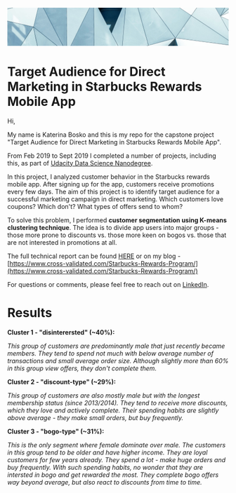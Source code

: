 ![Cross-Validated Theme](assets/joel-filipe-small-warmer.jpg "Cross-Validated Theme")

# Target Audience for Direct Marketing in Starbucks Rewards Mobile App

Hi,

My name is Katerina Bosko and this is my repo for the capstone project "Target Audience for Direct Marketing in Starbucks Rewards Mobile App". 

From Feb 2019 to Sept 2019 I completed a number of projects, including this, as part of [Udacity Data Science Nanodegree](https://www.udacity.com/course/data-scientist-nanodegree--nd025).

In this project, I analyzed customer behavior in the Starbucks rewards mobile app. After signing up for the app, customers receive promotions every few days. The aim of this project is to identify target audience for a successful marketing campaign in direct marketing. Which customers love coupons? Which don't? What types of offers send to whom?

To solve this problem, I performed **customer segmentation using K-means clustering technique**. 
The idea is to divide app users into major groups - those more prone to discounts vs. those more keen on bogos vs. those that are not interested in promotions at all.

The full technical report can be found [HERE](https://github.com/k-bosko/Starbucks_rewards/blob/master/Capstone_Technical_Report.pdf)
or on my blog - [https://www.cross-validated.com/Starbucks-Rewards-Program/](https://www.cross-validated.com/Starbucks-Rewards-Program/)

For questions or comments, please feel free to reach out on [LinkedIn](http://linkedin.com/k-bosko/).


# Results
**Cluster 1 - "disinterersted" (~40%):**

*This group of customers are predominantly male that just recently became members. They tend to spend not much with below average number of transactions and small average order size. Although slightly more than 60% in this group view offers, they don't complete them.*

**Cluster 2 - "discount-type" (~29%):**

*This group of customers are also mostly male but with the longest membership status (since 2013/2014). They tend to receive more discounts, which they love and actively complete. Their spending habits are slightly above average - they make small orders, but buy frequently.*

**Cluster 3 - "bogo-type" (~31%):**

*This is the only segment where female dominate over male. The customers in this group tend to be older and have higher income. They are loyal customers for few years already. They spend a lot - make huge orders and buy frequently. With such spending habits, no wonder that they are intersted in bogo and get rewarded the most. They complete bogo offers way beyond average, but also react to discounts from time to time.*


